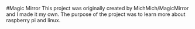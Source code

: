 #Magic Mirror
This project was originally created by MichMich/MagicMirror and I made it my own.
The purpose of the project was to learn more about raspberry pi and linux.
